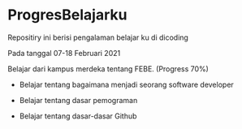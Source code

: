 # ProgresBelajarku
Repositiry ini berisi pengalaman belajar ku di dicoding

Pada tanggal 07-18 Februari 2021

Belajar dari kampus merdeka tentang FEBE. (Progress 70%)

  * Belajar tentang bagaimana menjadi seorang software developer
  
  * Belajar tentang dasar pemograman
  
  * Belajar tentang dasar-dasar Github
